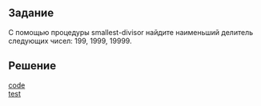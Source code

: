 ## Задание
С помощью процедуры smallest-divisor найдите наименьший делитель следующих чисел: 199, 1999, 19999.

## Решение
[code](../../src/chapter01/solution1_21.rkt)  
[test](../../test/chapter01/test1_21.rkt)

